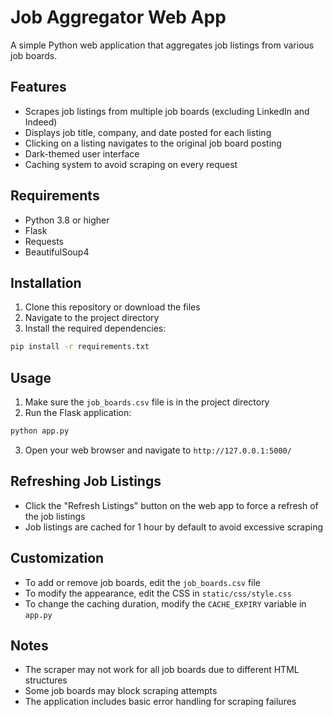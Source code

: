 # Job Aggregator Web App

A simple Python web application that aggregates job listings from various job boards.

## Features

- Scrapes job listings from multiple job boards (excluding LinkedIn and Indeed)
- Displays job title, company, and date posted for each listing
- Clicking on a listing navigates to the original job board posting
- Dark-themed user interface
- Caching system to avoid scraping on every request

## Requirements

- Python 3.8 or higher
- Flask
- Requests
- BeautifulSoup4

## Installation

1. Clone this repository or download the files
2. Navigate to the project directory
3. Install the required dependencies:

```bash
pip install -r requirements.txt
```

## Usage

1. Make sure the `job_boards.csv` file is in the project directory
2. Run the Flask application:

```bash
python app.py
```

3. Open your web browser and navigate to `http://127.0.0.1:5000/`

## Refreshing Job Listings

- Click the "Refresh Listings" button on the web app to force a refresh of the job listings
- Job listings are cached for 1 hour by default to avoid excessive scraping

## Customization

- To add or remove job boards, edit the `job_boards.csv` file
- To modify the appearance, edit the CSS in `static/css/style.css`
- To change the caching duration, modify the `CACHE_EXPIRY` variable in `app.py`

## Notes

- The scraper may not work for all job boards due to different HTML structures
- Some job boards may block scraping attempts
- The application includes basic error handling for scraping failures